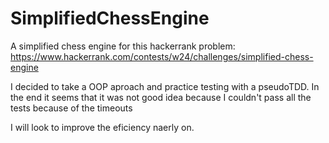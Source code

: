 # SimplifiedChessEngine

A simplified chess engine for this hackerrank problem:
https://www.hackerrank.com/contests/w24/challenges/simplified-chess-engine

I decided to take a OOP aproach and practice testing with a pseudoTDD. In the end it seems that it was not good idea because I couldn't pass all the tests because of the timeouts

I will look to improve the eficiency naerly on.
